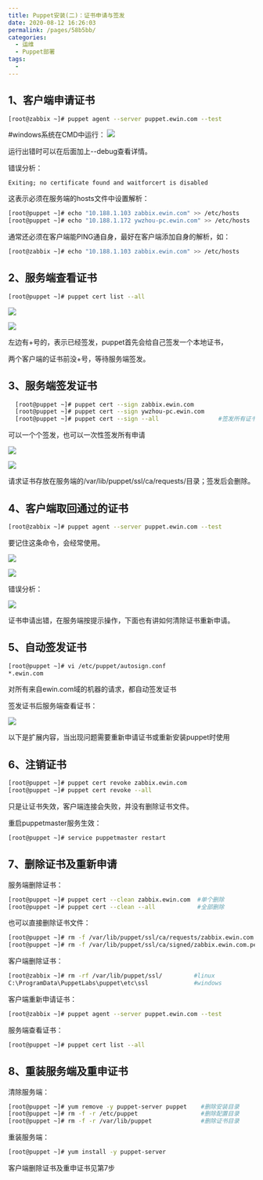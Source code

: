 ```yaml
---
title: Puppet安装(二)：证书申请与签发
date: 2020-08-12 16:26:03
permalink: /pages/58b5bb/
categories: 
  - 运维
  - Puppet部署
tags: 
  - 
---
```

## 1、客户端申请证书

```bash
[root@zabbix ~]# puppet agent --server puppet.ewin.com --test
```


#windows系统在CMD中运行：
![](https://s3.51cto.com/wyfs02/M02/52/74/wKiom1Rkbs-x83igAAFaSPmYHCs794.jpg)

 运行出错时可以在后面加上--debug查看详情。

 错误分析：

```
Exiting; no certificate found and waitforcert is disabled
```


  这表示必须在服务端的hosts文件中设置解析：

```bash
[root@puppet ~]# echo "10.188.1.103 zabbix.ewin.com" >> /etc/hosts
[root@puppet ~]# echo "10.188.1.172 ywzhou-pc.ewin.com" >> /etc/hosts
```


  通常还必须在客户端能PING通自身，最好在客户端添加自身的解析，如：

```bash
[root@zabbix ~]# echo "10.188.1.103 zabbix.ewin.com" >> /etc/hosts
```



## 2、服务端查看证书

```bash
[root@puppet ~]# puppet cert list --all
```


![](https://s3.51cto.com/wyfs02/M00/52/74/wKiom1Rkbs_y8WPWAADO7-raOYg895.jpg)

![](https://s3.51cto.com/wyfs02/M01/52/72/wKioL1Rkbz7gMmimAABZQ_oJkMA760.jpg)

  左边有+号的，表示已经签发，puppet首先会给自己签发一个本地证书，

  两个客户端的证书前没+号，等待服务端签发。

## 3、服务端签发证书

```bash
  [root@puppet ~]# puppet cert --sign zabbix.ewin.com
  [root@puppet ~]# puppet cert --sign ywzhou-pc.ewin.com
  [root@puppet ~]# puppet cert --sign --all                 #签发所有证书
```


  可以一个个签发，也可以一次性签发所有申请

![](https://s3.51cto.com/wyfs02/M01/52/73/wKioL1RkcN7BObBoAACFe078fP0820.jpg)

![](https://s3.51cto.com/wyfs02/M01/52/75/wKiom1RkcHDzzWPjAACBaBnQH74398.jpg)

  请求证书存放在服务端的/var/lib/puppet/ssl/ca/requests/目录；签发后会删除。

## 4、客户端取回通过的证书

```bash
[root@zabbix ~]# puppet agent --server puppet.ewin.com --test
```


  要记住这条命令，会经常使用。

![](https://s3.51cto.com/wyfs02/M02/52/73/wKioL1RkcN7DCWWFAAEq_1mehro635.jpg)

![](https://s3.51cto.com/wyfs02/M00/52/73/wKioL1RkciPyS6XMAADzz04yUfk082.jpg)

  错误分析：

![](https://s3.51cto.com/wyfs02/M01/52/73/wKioL1RkcN6DJs8IAAGxBPZ1tuU484.jpg)

  证书申请出错，在服务端按提示操作，下面也有讲如何清除证书重新申请。  

## 5、自动签发证书

```bash
[root@puppet ~]# vi /etc/puppet/autosign.conf
*.ewin.com
```


  对所有来自ewin.com域的机器的请求，都自动签发证书 

  签发证书后服务端查看证书：

![](https://s3.51cto.com/wyfs02/M00/53/25/wKioL1RlW4qSDOgmAAER9uvCnXs770.jpg)





 

  以下是扩展内容，当出现问题需要重新申请证书或重新安装puppet时使用

## 6、注销证书

```bash
[root@puppet ~]# puppet cert revoke zabbix.ewin.com
[root@puppet ~]# puppet cert revoke --all
```


  只是让证书失效，客户端连接会失败，并没有删除证书文件。

  重启puppetmaster服务生效：

```bash
[root@puppet ~]# service puppetmaster restart
```

## 7、删除证书及重新申请

  服务端删除证书：

```bash
[root@puppet ~]# puppet cert --clean zabbix.ewin.com  #单个删除
[root@puppet ~]# puppet cert --clean --all            #全部删除
```


  也可以直接删除证书文件：

```bash
[root@puppet ~]# rm -f /var/lib/puppet/ssl/ca/requests/zabbix.ewin.com.pem   #请求证书
[root@puppet ~]# rm -f /var/lib/puppet/ssl/ca/signed/zabbix.ewin.com.pem     #签发证书
```


  客户端删除证书：

```bash
[root@zabbix ~]# rm -rf /var/lib/puppet/ssl/         #linux
C:\ProgramData\PuppetLabs\puppet\etc\ssl             #windows
```


  客户端重新申请证书：

```bash
[root@zabbix ~]# puppet agent --server puppet.ewin.com --test
```


  服务端查看证书：

```bash
[root@puppet ~]# puppet cert list --all
```

## 8、重装服务端及重申证书

  清除服务端：

```bash
[root@puppet ~]# yum remove -y puppet-server puppet    #删除安装目录
[root@puppet ~]# rm -f -r /etc/puppet                  #删除配置目录
[root@puppet ~]# rm -f -r /var/lib/puppet              #删除证书目录
```


  重装服务端：

```bash
[root@puppet ~]# yum install -y puppet-server
```


  客户端删除证书及重申证书见第7步